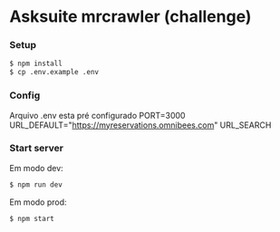 # Asksuite mrcrawler (challenge)

### Setup 
```sh
$ npm install
$ cp .env.example .env
```

### Config
Arquivo .env esta pré configurado
PORT=3000
URL_DEFAULT="https://myreservations.omnibees.com"
URL_SEARCH

### Start server
Em modo dev:
```sh
$ npm run dev
```
Em modo prod:
```sh
$ npm start
```
